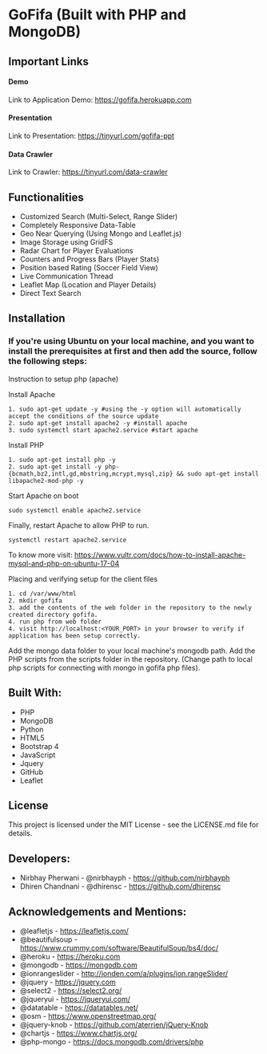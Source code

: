 # GoFifa (Built with PHP and MongoDB)

## Important Links 

#### Demo 
Link to Application Demo: https://gofifa.herokuapp.com

#### Presentation
Link to Presentation: https://tinyurl.com/gofifa-ppt

#### Data Crawler
Link to Crawler: https://tinyurl.com/data-crawler

## Functionalities 
- Customized Search (Multi-Select, Range Slider)
- Completely Responsive Data-Table
- Geo Near Querying (Using Mongo and Leaflet.js)
- Image Storage using GridFS
- Radar Chart for Player Evaluations
- Counters and Progress Bars (Player Stats)
- Position based Rating (Soccer Field View)
- Live Communication Thread 
- Leaflet Map (Location and Player Details)
- Direct Text Search 

## Installation

### If you're using Ubuntu on your local machine, and you want to install the prerequisites at first and then add the source, follow the following steps:

Instruction to setup php (apache)

Install Apache
```
1. sudo apt-get update -y #using the -y option will automatically accept the conditions of the source update
2. sudo apt-get install apache2 -y #install apache
3. sudo systemctl start apache2.service #start apache
```

Install PHP
```
1. sudo apt-get install php -y
2. sudo apt-get install -y php-{bcmath,bz2,intl,gd,mbstring,mcrypt,mysql,zip} && sudo apt-get install libapache2-mod-php -y
```

Start Apache on boot
```
sudo systemctl enable apache2.service
```

Finally, restart Apache to allow PHP to run.
```
systemctl restart apache2.service
```

To know more visit: https://www.vultr.com/docs/how-to-install-apache-mysql-and-php-on-ubuntu-17-04

Placing and verifying setup for the client files
```
1. cd /var/www/html
2. mkdir gofifa
3. add the contents of the web folder in the repository to the newly created directory gofifa.
4. run php from web folder
4. visit http://localhost:<YOUR_PORT> in your browser to verify if application has been setup correctly.
```
Add the mongo data folder to your local machine's mongodb path.
Add the PHP scripts from the scripts folder in the repository. (Change path to local php scripts for connecting with mongo in gofifa php files).  

## Built With:
- PHP
- MongoDB
- Python
- HTML5
- Bootstrap 4
- JavaScript
- Jquery
- GitHub
- Leaflet
    
## License
This project is licensed under the MIT License - see the LICENSE.md file for details. 

## Developers:
- Nirbhay Pherwani - @nirbhayph - https://github.com/nirbhayph 
- Dhiren Chandnani - @dhirensc - https://github.com/dhirensc 

## Acknowledgements and Mentions:
- @leafletjs - https://leafletjs.com/
- @beautifulsoup - https://www.crummy.com/software/BeautifulSoup/bs4/doc/
- @heroku - https://heroku.com
- @mongodb - https://mongodb.com
- @ionrangeslider - http://ionden.com/a/plugins/ion.rangeSlider/
- @jquery - https://jquery.com
- @select2 - https://select2.org/
- @jqueryui - https://jqueryui.com/
- @datatable - https://datatables.net/
- @osm - https://www.openstreetmap.org/
- @jquery-knob - https://github.com/aterrien/jQuery-Knob
- @chartjs - https://www.chartjs.org/
- @php-mongo - https://docs.mongodb.com/drivers/php



